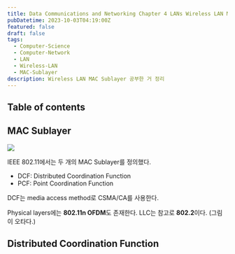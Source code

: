 ```yaml
---
title: Data Communications and Networking Chapter 4 LANs Wireless LAN MAC Sublayer
pubDatetime: 2023-10-03T04:19:00Z
featured: false
draft: false
tags:
  - Computer-Science
  - Computer-Network
  - LAN
  - Wireless-LAN
  - MAC-Sublayer
description: Wireless LAN MAC Sublayer 공부한 거 정리
---
```


## Table of contents

## MAC Sublayer

![](https://res.cloudinary.com/gyunseo-blog/image/upload/v1698669625/data-communications-and-networking-chapter-4-lans-wireless-lan-mac-sublayer-1696274581593.jpeg)

IEEE 802.11에서는 두 개의 MAC Sublayer를 정의했다.

- DCF: Distributed Coordination Function
- PCF: Point Coordination Function

DCF는 media access method로 CSMA/CA를 사용한다.

Physical layers에는 **802.11n OFDM**도 존재한다.
LLC는 참고로 **802.2**이다. (그림이 오타다.)

## Distributed Coordination Function
